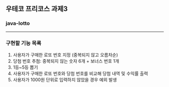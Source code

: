 ## 우테코 프리코스 과제3
### java-lotto

---

### 구현할 기능 목록

1. 사용자가 구매한 로또 번호 지정 (중복되지 않고 오름차순)
2. 당첨 번호 추첨: 중복되지 않는 숫자 6개 + 보너스 번호 1개 
3. 1등~5등 뽑기 
4. 사용자가 구매한 로또 번호와 당첨 번호를 비교해 당첨 내역 및 수익률 출력
5. 사용자가 1000원 단위로 입력하지 않았을 경우 예외 발생